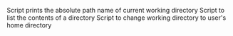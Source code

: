 Script prints the absolute path name of current working directory
Script to list the contents of a directory
Script to change working directory to user's home directory
